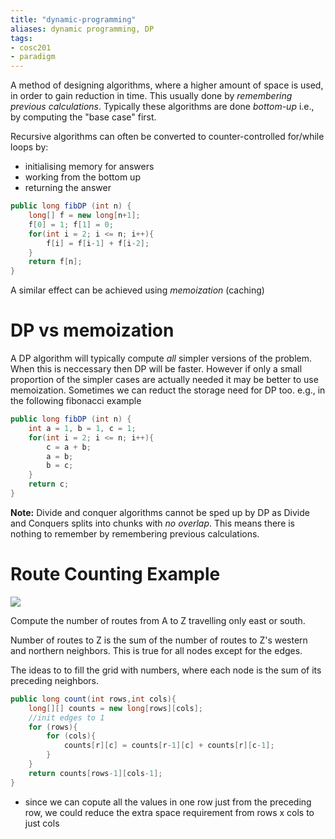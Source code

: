 ```yaml
---
title: "dynamic-programming"
aliases: dynamic programming, DP
tags: 
- cosc201
- paradigm
---
```


A method of designing algorithms, where a higher amount of space is used, in order to gain reduction in time. This usually done by *remembering previous calculations*. Typically these algorithms are done *bottom-up* i.e., by computing the "base case" first. 

Recursive algorithms can often be converted to counter-controlled for/while loops by:
- initialising memory for answers
- working from the bottom up
- returning the answer

```java
public long fibDP (int n) {
	long[] f = new long[n+1];
	f[0] = 1; f[1] = 0;
	for(int i = 2; i <= n; i++){
		f[i] = f[i-1] + f[i-2];
	}
	return f[n];
}
```
A similar effect can be achieved using *memoization* (caching)

# DP vs memoization
A DP algorithm will typically compute *all* simpler versions of the problem. When this is neccessary then DP will be faster. However if only a small proportion of the simpler cases are actually needed it may be better to use memoization. Sometimes we can reduct the storage need for DP too. e.g., in the following fibonacci example

```java
public long fibDP (int n) {
	int a = 1, b = 1, c = 1;
	for(int i = 2; i <= n; i++){
		c = a + b;
		a = b;
		b = c;
	}
	return c;
}
```

**Note:** Divide and conquer algorithms cannot be sped up by DP as Divide and Conquers splits into chunks with *no overlap*. This means there is nothing to remember by remembering previous calculations.

# Route Counting Example

![](https://i.imgur.com/AKl2fY5.png)

Compute the number of routes from A to Z travelling only east or south.

Number of routes to Z is the sum of the number of routes to Z's western and northern neighbors. This is true for all nodes except for the edges.

The ideas to to fill the grid with numbers, where each node is the sum of its preceding neighbors. 

```java
public long count(int rows,int cols){
	long[][] counts = new long[rows][cols];
	//init edges to 1
	for (rows){
		for (cols){
			counts[r][c] = counts[r-1][c] + counts[r][c-1];
		}
	}
	return counts[rows-1][cols-1];
}
```

- since we can copute all the values in one row just from the preceding row, we could reduce the extra space requirement from rows x cols to just cols